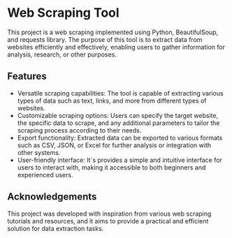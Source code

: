 
# Web Scraping Tool

This project is a web scraping implemented using Python, BeautifulSoup, and requests library. The purpose of this tool is to extract data from websites efficiently and effectively, enabling users to gather information for analysis, research, or other purposes.

## Features

- Versatile scraping capabilities: The tool is capable of extracting various types of data such as text, links, and more from different types of websites.
- Customizable scraping options: Users can specify the target website, the specific data to scrape, and any additional parameters to tailor the scraping process according to their needs.
- Export functionality: Extracted data can be exported to various formats such as CSV, JSON, or Excel for further analysis or integration with other systems.
- User-friendly interface: It`s provides a simple and intuitive interface for users to interact with, making it accessible to both beginners and experienced users.

## Acknowledgements

This project was developed with inspiration from various web scraping tutorials and resources, and it aims to provide a practical and efficient solution for data extraction tasks.
